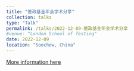 ```yaml
---
title: "䇹政基金年会学术分享"
collection: talks
type: "Talk"
permalink: /talks/2022-12-09-䇹政基金年会学术分享
#venue: "London School of Testing"
date: 2022-12-09
location: "Soochow, China"
---
```


[More information here](https://news.sjtu.edu.cn/jdyw/20221212/177622.html)

